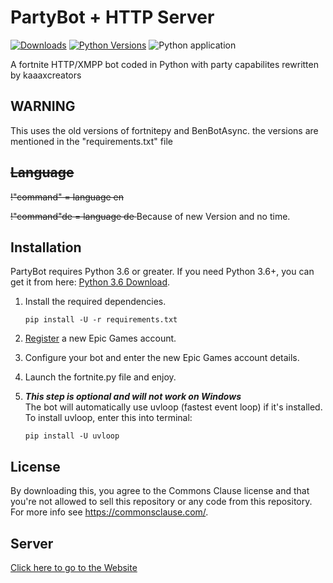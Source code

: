 # PartyBot + HTTP Server

[![Downloads](https://pepy.tech/badge/benbotasync)](https://pepy.tech/project/benbotasync)
[![Python Versions](https://img.shields.io/badge/python-3.6%20%7C%203.7%20%7C%203.8-blue)](https://www.python.org/downloads/release/python-360/) ![Python application](https://github.com/kaaax0815/fnbot-kc/workflows/Python%20application/badge.svg)

A fortnite HTTP/XMPP bot coded in Python with party capabilites rewritten by kaaaxcreators
## WARNING
This uses the old versions of fortnitepy and BenBotAsync. the versions are mentioned in the "requirements.txt" file
<s>
## Language
!"command" = 
        language en

!"command"de =
        language de
</s>
Because of new Version and no time.

## Installation
PartyBot requires Python 3.6 or greater. If you need Python 3.6+, you can get it from here: [Python 3.6 Download](https://www.python.org/downloads/release/python-360/ "Python 3.6 Download").


1. Install the required dependencies.

    ```
    pip install -U -r requirements.txt
    ```

2. [Register](https://epicgames.com/id/register) a new Epic Games account.

3. Configure your bot and enter the new Epic Games account details.

3. Launch the fortnite.py file and enjoy.

4. ***This step is optional and will not work on Windows*** <br>The bot will automatically use uvloop (fastest event loop) if it's installed. To install uvloop, enter this into terminal:

    ```
    pip install -U uvloop
    ```

## License
By downloading this, you agree to the Commons Clause license and that you're not allowed to sell this repository or any code from this repository. For more info see https://commonsclause.com/.

## Server
[Click here to go to the Website](https://fnbot-kc.herokuapp.com)
